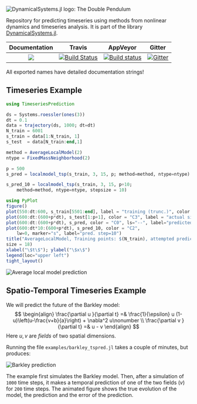 ![DynamicalSystems.jl logo: The Double Pendulum](https://i.imgur.com/nFQFdB0.gif)

Repository for predicting timeseries using methods from nonlinear dynamics and
timeseries analysis. It
is part of the library [DynamicalSystems.jl](https://juliadynamics.github.io/DynamicalSystems.jl/latest/).

| **Documentation**   |  **Travis**     | **AppVeyor** | Gitter |
|:--------:|:-------------------:|:-----:|:-----:|
|[![](https://img.shields.io/badge/docs-latest-blue.svg)](https://JuliaDynamics.github.io/DynamicalSystems.jl/latest) | [![Build Status](https://travis-ci.org/JuliaDynamics/TimeseriesPrediction.jl.svg?branch=master)](https://travis-ci.org/JuliaDynamics/TimeseriesPrediction.jl) | [![Build status](https://ci.appveyor.com/api/projects/status/amgkws9l1cng2aov?svg=true)](https://ci.appveyor.com/project/JuliaDynamics/timeseriesprediction-jl) | [![Gitter](https://img.shields.io/gitter/room/nwjs/nw.js.svg)](https://gitter.im/JuliaDynamics/Lobby)

All exported names have detailed documentation strings!

## Timeseries Example
```julia
using TimeseriesPrediction

ds = Systems.roessler(ones(3))
dt = 0.1
data = trajectory(ds, 1000; dt=dt)
N_train = 6001
s_train = data[1:N_train, 1]
s_test  = data[N_train:end,1]

method = AverageLocalModel(2)
ntype = FixedMassNeighborhood(2)

p = 500
s_pred = localmodel_tsp(s_train, 3, 15, p; method=method, ntype=ntype)

s_pred_10 = localmodel_tsp(s_train, 3, 15, p÷10;
    method=method, ntype=ntype, stepsize = 10)

using PyPlot
figure()
plot(550:dt:600, s_train[5501:end], label = "training (trunc.)", color = "C1")
plot(600:dt:(600+p*dt), s_test[1:p+1], color = "C3", label = "actual signal")
plot(600:dt:(600+p*dt), s_pred, color = "C0", ls="--", label="predicted")
plot(600:dt*10:(600+p*dt), s_pred_10, color = "C2",
    lw=0, marker="s", label="pred. step=10")
title("AverageLocalModel, Training points: $(N_train), attempted prediction: $(p)",
size = 18)
xlabel("\$t\$"); ylabel("\$x\$")
legend(loc="upper left")
tight_layout()
```
![Average local model prediction](https://i.imgur.com/VJSjHMI.png)

## Spatio-Temporal Timeseries Example
We will predict the future of the Barkley model:
$$
\begin{align}
\frac{\partial u }{\partial t} =& \frac{1}{\epsilon} u (1-u)\left(u-\frac{v+b}{a}\right) + \nabla^2 u\nonumber \\
\frac{\partial v }{\partial t} =& u - v
\end{align}
$$
Here $u, v$ are *fields* of two spatial dimensions.

Running the file `examples/barkley_tspred.jl` takes a couple of minutes, but
produces:

![Barkley prediction](https://i.imgur.com/KjnaWIA.gif)

The example first simulates the Barkley model.
Then, after a simulation of `1000` time steps,
it makes a temporal prediction of one of the two fields ($v$) for `200` time steps.
The animated figure shows the true evolution of the model, the prediction
and the error of the prediction.
